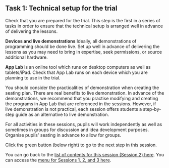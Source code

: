 ## Task 1: Technical setup for the trial

Check that you are prepared for the trial. This step is the first in a series of tasks in order to ensure that the technical setup is arranged well in advance of delivering the lessons.

**Devices and live demonstrations**
Ideally, all demonstrations of programming should be done live. Set up well in advance of delivering the lessons as you may need to bring in expertise, seek permissions, or source additional hardware. 

**App Lab** is an online tool which runs on desktop computers as well as tablets/iPad. Check that App Lab runs on each device which you are planning to use in the trial.

You should consider the practicalities of demonstration when creating the seating plan. There are real benefits to live demonstration. In advance of the demonstrations, we recommend that you practise modifying and creating the programs in App Lab that are referenced in the sessions. However, if live demonstration is not practical, each session offers students a step-by-step guide as an alternative to live demonstration. 

For all activities in these sessions, pupils will work independently as well as sometimes in groups for discussion and idea development purposes. Organise pupils' seating in advance to allow for groups.

Click the green button (below right) to go to the next step in this session.

You can go back to the [list of contents for this session (Session 2) here](https://projects.raspberrypi.org/en/projects/Year8-RelevanceTraining-Part2-GBICi4). 
You can access the [menu for Sessions 1, 2, and 3 here](https://projects.raspberrypi.org/en/pathways/year8-relevancetraining-gbici4).

